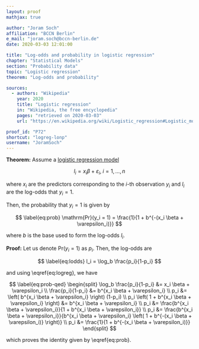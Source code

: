 ```yaml
---
layout: proof
mathjax: true

author: "Joram Soch"
affiliation: "BCCN Berlin"
e_mail: "joram.soch@bccn-berlin.de"
date: 2020-03-03 12:01:00

title: "Log-odds and probability in logistic regression"
chapter: "Statistical Models"
section: "Probability data"
topic: "Logistic regression"
theorem: "Log-odds and probability"

sources:
  - authors: "Wikipedia"
    year: 2020
    title: "Logistic regression"
    in: "Wikipedia, the free encyclopedia"
    pages: "retrieved on 2020-03-03"
    url: "https://en.wikipedia.org/wiki/Logistic_regression#Logistic_model"

proof_id: "P72"
shortcut: "logreg-lonp"
username: "JoramSoch"
---
```



**Theorem:** Assume a [logistic regression model](/D/logreg)

$$ \label{eq:logreg}
l_i = x_i \beta + \varepsilon_i, \; i = 1,\ldots,n
$$

where $x_i$ are the predictors corresponding to the $i$-th observation $y_i$ and $l_i$ are the log-odds that $y_i = 1$.

Then, the probability that $y_i = 1$ is given by

$$ \label{eq:prob}
\mathrm{Pr}(y_i = 1) = \frac{1}{1 + b^{-(x_i \beta + \varepsilon_i)}}
$$

where $b$ is the base used to form the log-odds $l_i$.


**Proof:** Let us denote $\mathrm{Pr}(y_i = 1)$ as $p_i$. Then, the log-odds are

$$ \label{eq:lodds}
l_i = \log_b \frac{p_i}{1-p_i}
$$

and using \eqref{eq:logreg}, we have

$$ \label{eq:prob-qed}
\begin{split}
\log_b \frac{p_i}{1-p_i} &= x_i \beta + \varepsilon_i \\
\frac{p_i}{1-p_i} &= b^{x_i \beta + \varepsilon_i} \\
p_i &= \left( b^{x_i \beta + \varepsilon_i} \right) (1-p_i) \\
p_i \left( 1 + b^{x_i \beta + \varepsilon_i} \right) &= b^{x_i \beta + \varepsilon_i} \\
p_i &= \frac{b^{x_i \beta + \varepsilon_i}}{1 + b^{x_i \beta + \varepsilon_i}} \\
p_i &= \frac{b^{x_i \beta + \varepsilon_i}}{b^{x_i \beta + \varepsilon_i} \left( 1 + b^{-(x_i \beta + \varepsilon_i)} \right)} \\
p_i &= \frac{1}{1 + b^{-(x_i \beta + \varepsilon_i)}}
\end{split}
$$

which proves the identity given by \eqref{eq:prob}.